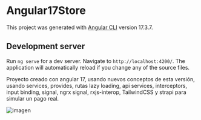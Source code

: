# Angular17Store

This project was generated with [Angular CLI](https://github.com/angular/angular-cli) version 17.3.7.

## Development server

Run `ng serve` for a dev server. Navigate to `http://localhost:4200/`. The application will automatically reload if you change any of the source files.

Proyecto creado con angular 17, usando nuevos conceptos de esta versión, usando services, provides, rutas lazy loading, api services, interceptors, input binding, signal, ngrx signal, rxjs-interop, TailwindCSS y strapi para simular un pago real.




![imagen](https://github.com/user-attachments/assets/43c0de55-f8b6-42ec-a984-f693029e109e)
